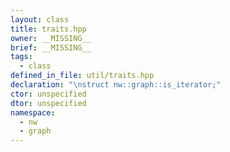 ```yaml
---
layout: class
title: traits.hpp
owner: __MISSING__
brief: __MISSING__
tags:
  - class
defined_in_file: util/traits.hpp
declaration: "\nstruct nw::graph::is_iterator;"
ctor: unspecified
dtor: unspecified
namespace:
  - nw
  - graph
---
```

